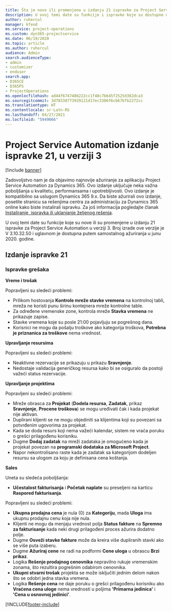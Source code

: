 ```yaml
---
title: Šta je novo ili promenjeno u izdanju 21 ispravke za Project Service Automation u verziji 3
description: U ovoj temi date su funkcije i ispravke koje su dostupne u izdanju 21 ispravke za Project Service Automation u verziji 3.
author: ruhercul
manager: kfend
ms.service: project-operations
ms.custom: dyn365-projectservice
ms.date: 06/19/2020
ms.topic: article
ms.author: ruhercul
audience: Admin
search.audienceType:
- admin
- customizer
- enduser
search.app:
- D365CE
- D365PS
- ProjectOperations
ms.openlocfilehash: ad44f6747486222cc1f48c7b645f2525d382dca3
ms.sourcegitcommit: 3d78338773929121d17ec3386f6cb67bfb2272cc
ms.translationtype: HT
ms.contentlocale: sr-Latn-RS
ms.lasthandoff: 04/27/2021
ms.locfileid: "5949066"
---
```

# <a name="project-service-automation-update-release-21-v3"></a>Project Service Automation izdanje ispravke 21, u verziji 3

[!include [banner](../includes/psa-now-project-operations.md)]

Zadovoljstvo nam je da objavimo najnovije ažuriranje za aplikaciju Project Service Automation za Dynamics 365. Ovo izdanje uključuje neka važna poboljšanja u kvalitetu, performansama i upotrebljivosti. Ovo izdanje je kompatibilno sa uslugom Dynamics 365 9.x. Da biste ažurirali ovo izdanje, posetite stranicu sa rešenjima centra za administraciju za Dynamics 365 online kako biste instalirali ispravku. Za još informacija pogledajte članak [Instaliranje, ispravka ili uklanjanje željenog rešenja](/power-platform/admin/install-remove-preferred-solution).

U ovoj temi date su funkcije koje su nove ili su promenjene u izdanju 21 ispravke za Project Service Automation u verziji 3. Broj izrade ove verzije je V 3.10.32.50 i uglavnom je dostupna putem samostalnog ažuriranja u junu 2020. godine.

## <a name="update-release-21"></a>Izdanje ispravke 21

### <a name="bug-fixes"></a>Ispravke grešaka

**Vreme i trošak**

Popravljeni su sledeći problemi:

- Prilikom hostovanja **Kontrole mreže stavke vremena** na kontrolnoj tabli, mreža ne koristi punu širinu kontejnera mreže kontrolne table.
- Za određene vremenske zone, kontrola mreže **Stavka vremena** ne prikazuje zapise.
- Stavke vremena koje su posle 21:00 pojavljuju se pogrešnog dana.
- Korisnici ne mogu da pošalju troškove ako kategorija troškova, **Potrebna je priznanica za troškove** nema vrednost.

**Upravljanje resursima**

Popravljeni su sledeći problemi:

- Neaktivne rezervacije se prikazuju u prikazu **Sravnjenje**.
- Nedostaje validacija generičkog resursa kako bi se osiguralo da postoji važeći status rezervacije.

**Upravljanje projektima**

Popravljeni su sledeći problemi:

- Mreže obrasca za **Projekat** (**Dodela resursa**, **Zadatak**, prikaz **Sravnjenje**, **Procene troškova**) se mogu uređivati čak i kada projekat nije aktivan.
- Duplirani klijenti se ne mogu objediniti sa klijentima koji su povezani sa potvrđenim ugovorima za projekat.
- Kada se doda resurs koji nema važeći kalendar, sistem ne vraća poruku o grešci prilagođenu korisniku.
- Dugme **Dodaj zadatak** na mreži zadataka je omogućeno kada je projekat povezan na **programski dodataka za Microsoft Project**.
- Napor nekontrolisano raste kada je zadatak sa kategorijom dodeljen resursu sa ulogom za koju je definisana cena koštanja.

**Sales**

Uneta su sledeća poboljšanja:

- **Učestalost fakturisanja** i **Početak naplate** su preseljeni na karticu **Raspored fakturisanja**.

Popravljeni su sledeći problemi:

- **Ukupna prodajna cena** je nula (0) za **Kategoriju**, mada **Uloga** ima ukupnu prodajnu cenu koja nije nula.
- Klijenti ne mogu da menjaju vrednost polja **Status fakture** na **Spremno za fakturisanje** kada neki drugi prilagođeni proces ažurira dodatno polje.
- Dugme **Osveži stavke fakture** može da kreira više dupliranih stavki ako se više puta izaberu.
- Dugme **Ažuriraj cene** ne radi na podformi **Cene uloga** u obrascu **Brzi prikaz**.
- Logika **Rešenje prodajnog cenovnika** nepravilno rukuje vremenskim zonama, što rezultira pogrešnim odabirom cenovnika.
- **Ukupni stvarni trošak** projekta se može isključiti jednim delom nakon što se odobri jedna stavka vremena.
- Logika **Rešenje cena** ne daje poruku o grešci prilagođenu korisniku ako **Vraćena cena uloge** nema vrednosti u poljima **'Primarna jedinica'** i **'Cena u osnovnoj jedinici'**.


[!INCLUDE[footer-include](../includes/footer-banner.md)]